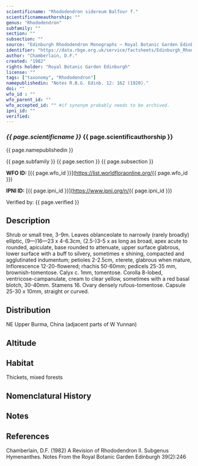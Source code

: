```yaml
---
scientificname: "Rhododendron sidereum Balfour f."
scientificnameauthorship: ""
genus: "Rhododendron"
subfamily: ""
section: ""
subsection: ""
source: "Edinburgh Rhododendron Monographs – Royal Botanic Garden Edinburgh"
identifier: "https://data.rbge.org.uk/service/factsheets/Edinburgh_Rhododendron_Monographs.xhtml"
author: "Chamberlain, D.F."
created: "1982"
rights holder: "Royal Botanic Garden Edinburgh"
license: ""
tags: ["taxonomy", "Rhododendron"]
namepublishedin: "Notes R.B.G. Edinb. 12: 162 (1920)."
doi: ""
wfo_id : ""
wfo_parent_id: ""
wfo_accepted_id: "" #if synonym probably needs to be archived.                      
ipni_id: ""
verified:
---
```

### _{{ page.scientificname }}_ {{ page.scientificauthorship }}
 {{ page.namepublishedin }}

{{ page.subfamily }} {{ page.section }} {{ page.subsection }}

**WFO ID:** [{{ page.wfo_id }}](https://list.worldfloraonline.org/{{ page.wfo_id }})

**IPNI ID:** [{{ page.ipni_id }}](https://www.ipni.org/n/{{ page.ipni_id }})

Verified by: {{ page.verified }}



## Description
Shrub or small tree, 3-9m. Leaves oblanceolate to narrowly (rarely broadly) elliptic, (9—)16—23 x 4-6.3cm, (2.5-)3-5 x as long as broad, apex acute to rounded, apiculate, base rounded to attenuate, upper surface glabrous, lower surface with a buff to silvery, sometimes ± shining, compacted and agglutinated indumentum; petioles 2-2.5cm, ±terete, glabrous when mature, Inflorescence 12-20-flowered; rhachis 50-60mm; pedicels 25-35 mm, brownish-tomentose. Calyx c. 1mm, tomentose. Corolla 8-lobed, ventricose-campanulate, cream to clear yellow, sometimes with a red basal blotch, 30-40mm. Stamens 16. Ovary densely rufous-tomentose. Capsule 25-30 x 10mm, straight or curved.

## Distribution
NE Upper Burma, China (adjacent parts of W Yunnan)

## Altitude


## Habitat
Thickets, mixed forests

## Nomenclatural History

                       
## Notes


## References

Chamberlain, D.F. (1982) A Revision of Rhododendron II. Subgenus Hymenanthes. Notes From the Royal Botanic Garden Edinburgh 39(2):246
